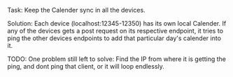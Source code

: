 Task: Keep the Calender sync in all the devices.

Solution: Each device (localhost:12345-12350) has its own local Calender. If any of the devices gets a post request on its respective endpoint, it tries to ping the other devices endpoints to add that particular day's calender into it.


TODO:
One problem still left to solve: Find the IP from where it is getting the ping, and dont ping that client, or it will loop endlessly.